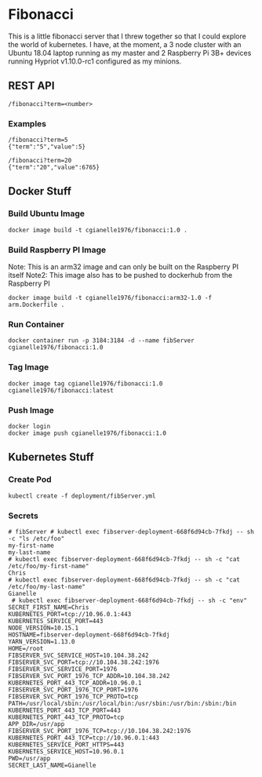 # Fibonacci
This is a little fibonacci server that I threw together so that I could explore the world of kubernetes. I have, at the moment, a 3 node cluster with an Ubuntu 18.04 laptop running as my master and 2 Raspberry Pi 3B+ devices running Hypriot v1.10.0-rc1 configured as my minions.

## REST API
~~~~
/fibonacci?term=<number>
~~~~
### Examples
~~~~
/fibonacci?term=5
{"term":"5","value":5}
~~~~
~~~~
/fibonacci?term=20
{"term":"20","value":6765}
~~~~

## Docker Stuff
### Build Ubuntu Image
~~~~
docker image build -t cgianelle1976/fibonacci:1.0 .
~~~~
### Build Raspberry PI Image
Note: This is an arm32 image and can only be built on the Raspberry PI itself
Note2: This image also has to be pushed to dockerhub from the Raspberry PI
~~~~
docker image build -t cgianelle1976/fibonacci:arm32-1.0 -f arm.Dockerfile .
~~~~
### Run Container
~~~~
docker container run -p 3184:3184 -d --name fibServer cgianelle1976/fibonacci:1.0
~~~~
### Tag Image
~~~~
docker image tag cgianelle1976/fibonacci:1.0 cgianelle1976/fibonacci:latest
~~~~
### Push Image
~~~~
docker login
docker image push cgianelle1976/fibonacci:1.0
~~~~

## Kubernetes Stuff
### Create Pod
~~~~
kubectl create -f deployment/fibServer.yml
~~~~

### Secrets
~~~~
# fibServer # kubectl exec fibserver-deployment-668f6d94cb-7fkdj -- sh -c "ls /etc/foo"
my-first-name
my-last-name
# kubectl exec fibserver-deployment-668f6d94cb-7fkdj -- sh -c "cat /etc/foo/my-first-name"
Chris
# kubectl exec fibserver-deployment-668f6d94cb-7fkdj -- sh -c "cat /etc/foo/my-last-name"
Gianelle
 # kubectl exec fibserver-deployment-668f6d94cb-7fkdj -- sh -c "env"
SECRET_FIRST_NAME=Chris
KUBERNETES_PORT=tcp://10.96.0.1:443
KUBERNETES_SERVICE_PORT=443
NODE_VERSION=10.15.1
HOSTNAME=fibserver-deployment-668f6d94cb-7fkdj
YARN_VERSION=1.13.0
HOME=/root
FIBSERVER_SVC_SERVICE_HOST=10.104.38.242
FIBSERVER_SVC_PORT=tcp://10.104.38.242:1976
FIBSERVER_SVC_SERVICE_PORT=1976
FIBSERVER_SVC_PORT_1976_TCP_ADDR=10.104.38.242
KUBERNETES_PORT_443_TCP_ADDR=10.96.0.1
FIBSERVER_SVC_PORT_1976_TCP_PORT=1976
FIBSERVER_SVC_PORT_1976_TCP_PROTO=tcp
PATH=/usr/local/sbin:/usr/local/bin:/usr/sbin:/usr/bin:/sbin:/bin
KUBERNETES_PORT_443_TCP_PORT=443
KUBERNETES_PORT_443_TCP_PROTO=tcp
APP_DIR=/usr/app
FIBSERVER_SVC_PORT_1976_TCP=tcp://10.104.38.242:1976
KUBERNETES_PORT_443_TCP=tcp://10.96.0.1:443
KUBERNETES_SERVICE_PORT_HTTPS=443
KUBERNETES_SERVICE_HOST=10.96.0.1
PWD=/usr/app
SECRET_LAST_NAME=Gianelle
~~~~